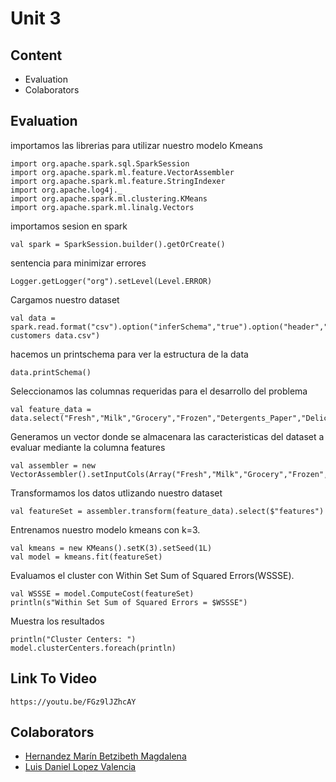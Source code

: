 # Unit 3

## Content

- Evaluation
- Colaborators


## Evaluation 

importamos las librerias para utilizar nuestro modelo Kmeans
```
import org.apache.spark.sql.SparkSession
import org.apache.spark.ml.feature.VectorAssembler
import org.apache.spark.ml.feature.StringIndexer
import org.apache.log4j._
import org.apache.spark.ml.clustering.KMeans
import org.apache.spark.ml.linalg.Vectors
```

importamos sesion en spark
```
val spark = SparkSession.builder().getOrCreate()
```

sentencia para minimizar errores
```
Logger.getLogger("org").setLevel(Level.ERROR)
```
Cargamos nuestro dataset 
```
val data = spark.read.format("csv").option("inferSchema","true").option("header","true").csv("Wholesale customers data.csv")
```

hacemos un printschema para ver la estructura de la data
```
data.printSchema()
```
Seleccionamos las columnas requeridas para el desarrollo del problema
```
val feature_data = data.select("Fresh","Milk","Grocery","Frozen","Detergents_Paper","Delicassen")
```

Generamos un vector donde se almacenara las caracteristicas del dataset a evaluar mediante la columna features   
```
val assembler = new VectorAssembler().setInputCols(Array("Fresh","Milk","Grocery","Frozen","Detergents_Paper","Delicassen")).setOutputCol("features")
```

Transformamos los datos utlizando nuestro dataset
```
val featureSet = assembler.transform(feature_data).select($"features")
```

Entrenamos nuestro modelo kmeans con k=3.
```
val kmeans = new KMeans().setK(3).setSeed(1L)
val model = kmeans.fit(featureSet)
```

Evaluamos el cluster con Within Set Sum of Squared Errors(WSSSE).
```
val WSSSE = model.ComputeCost(featureSet)
println(s"Within Set Sum of Squared Errors = $WSSSE")
```

Muestra los resultados
```
println("Cluster Centers: ")
model.clusterCenters.foreach(println)
```
## Link To Video
```
https://youtu.be/FGz9lJZhcAY
```

## Colaborators
- [Hernandez Marín Betzibeth Magdalena](https://github.com/BetzibethHrdz)
- [Luis Daniel Lopez Valencia](https://github.com/Drani04)
